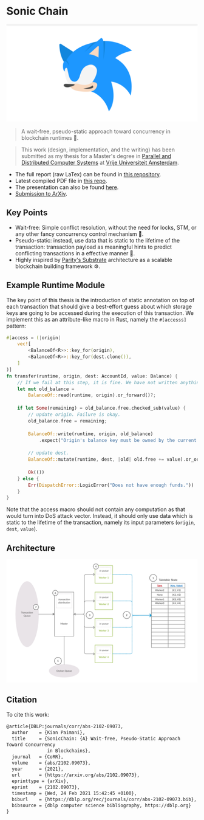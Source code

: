 # Sonic Chain

![Sonic Chain](./media/icon.png)

> A wait-free, pseudo-static approach toward concurrency in blockchain runtimes 🚀.

> This work (design, implementation, and the writing) has been submitted as my thesis for a Master's degree in [Parallel and Distributed Computer Systems](https://vuweb.vu.nl/en/education/master/parallel-and-distributed-computer-systems) at [Vrije Universiteit Amsterdam](https://www.vu.nl/en/). 

- The full report (raw LaTex) can be found in [this repository](https://github.com/kianenigma/Thesis).
- Latest compiled PDF file in [this repo](./Thesis.pdf). 
- The presentation can also be found [here](./Presentation.pdf).
- [Submission to ArXiv](https://arxiv.org/abs/2102.09073).

## Key Points

- Wait-free: Simple conflict resolution, without the need for locks, STM, or any other fancy concurrency control mechanism 🔐.
-  Pseudo-static: instead, use data that is static to the lifetime of the transaction: transaction payload as meaningful hints to predict conflicting transactions in a effective manner 🦄.
- Highly inspired by [Parity's Substrate](https://github.com/paritytech/substrate/) architecture as a scalable blockchain building framework ⚙️.

## Example Runtime Module

The key point of this thesis is the introduction of static annotation on top of each transaction that should give a best-effort guess about which storage keys are going to be accessed during the execution of this transaction. We implement this as an attribute-like macro in Rust, namely the `#[accesss]` pattern:

```rust
#[access = (|origin|
	vec![
		<BalanceOf<R>>::key_for(origin),
		<BalanceOf<R>>::key_for(dest.clone()),
	]
)]
fn transfer(runtime, origin, dest: AccountId, value: Balance) {
	// If we fail at this step, it is fine. We have not written anything yet.
	let mut old_balance =
		BalanceOf::read(runtime, origin).or_forward()?;

	if let Some(remaining) = old_balance.free.checked_sub(value) {
		// update origin. Failure is okay.
		old_balance.free = remaining;

		BalanceOf::write(runtime, origin, old_balance)
			.expect("Origin's balance key must be owned by the current thread.");

		// update dest.
		BalanceOf::mutate(runtime, dest, |old| old.free += value).or_orphan()?;

		Ok(())
	} else {
		Err(DispatchError::LogicError("Does not have enough funds."))
	}
}
```

Note that the access macro should not contain any computation as that would turn into DoS attack vector. Instead, it should only use data which is static to the lifetime of the transaction, namely its input parameters (`origin`, `dest`, `value`).

## Architecture

![Sonic Chain](./media/arch.png)

## Citation

To cite this work: 


```
@article{DBLP:journals/corr/abs-2102-09073,
  author    = {Kian Paimani},
  title     = {SonicChain: {A} Wait-free, Pseudo-Static Approach Toward Concurrency
               in Blockchains},
  journal   = {CoRR},
  volume    = {abs/2102.09073},
  year      = {2021},
  url       = {https://arxiv.org/abs/2102.09073},
  eprinttype = {arXiv},
  eprint    = {2102.09073},
  timestamp = {Wed, 24 Feb 2021 15:42:45 +0100},
  biburl    = {https://dblp.org/rec/journals/corr/abs-2102-09073.bib},
  bibsource = {dblp computer science bibliography, https://dblp.org}
}
```
